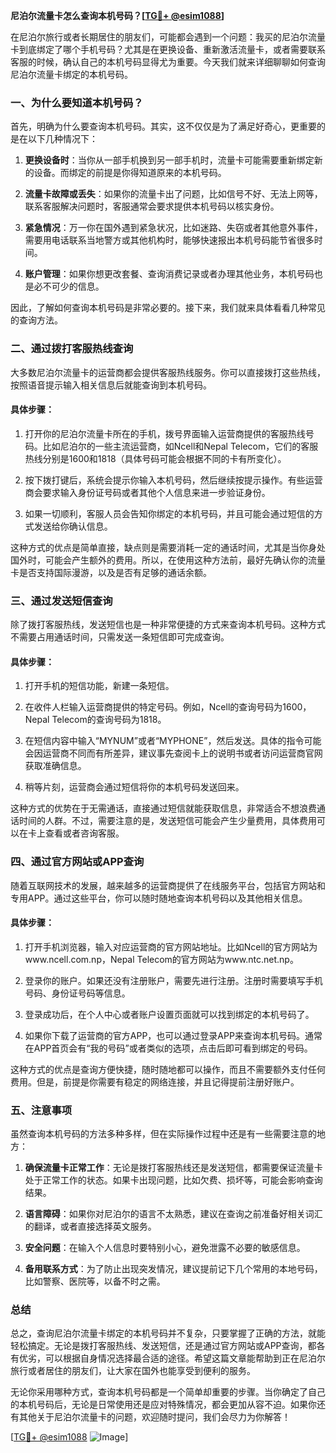 **尼泊尔流量卡怎么查询本机号码？[[TG💪+ @esim1088](https://t.me/s/esim1088)]**

在尼泊尔旅行或者长期居住的朋友们，可能都会遇到一个问题：我买的尼泊尔流量卡到底绑定了哪个手机号码？尤其是在更换设备、重新激活流量卡，或者需要联系客服的时候，确认自己的本机号码显得尤为重要。今天我们就来详细聊聊如何查询尼泊尔流量卡绑定的本机号码。

### 一、为什么要知道本机号码？

首先，明确为什么要查询本机号码。其实，这不仅仅是为了满足好奇心，更重要的是在以下几种情况下：

1. **更换设备时**：当你从一部手机换到另一部手机时，流量卡可能需要重新绑定新的设备。而绑定的前提是你得知道原来的本机号码。
   
2. **流量卡故障或丢失**：如果你的流量卡出了问题，比如信号不好、无法上网等，联系客服解决问题时，客服通常会要求提供本机号码以核实身份。

3. **紧急情况**：万一你在国外遇到紧急状况，比如迷路、失窃或者其他意外事件，需要用电话联系当地警方或其他机构时，能够快速报出本机号码能节省很多时间。

4. **账户管理**：如果你想更改套餐、查询消费记录或者办理其他业务，本机号码也是必不可少的信息。

因此，了解如何查询本机号码是非常必要的。接下来，我们就来具体看看几种常见的查询方法。

### 二、通过拨打客服热线查询

大多数尼泊尔流量卡的运营商都会提供客服热线服务。你可以直接拨打这些热线，按照语音提示输入相关信息后就能查询到本机号码。

#### 具体步骤：
1. 打开你的尼泊尔流量卡所在的手机，拨号界面输入运营商提供的客服热线号码。比如尼泊尔的一些主流运营商，如Ncell和Nepal Telecom，它们的客服热线分别是1600和1818（具体号码可能会根据不同的卡有所变化）。
   
2. 按下拨打键后，系统会提示你输入本机号码，然后继续按提示操作。有些运营商会要求输入身份证号码或者其他个人信息来进一步验证身份。

3. 如果一切顺利，客服人员会告知你绑定的本机号码，并且可能会通过短信的方式发送给你确认信息。

这种方式的优点是简单直接，缺点则是需要消耗一定的通话时间，尤其是当你身处国外时，可能会产生额外的费用。所以，在使用这种方法前，最好先确认你的流量卡是否支持国际漫游，以及是否有足够的通话余额。

### 三、通过发送短信查询

除了拨打客服热线，发送短信也是一种非常便捷的方式来查询本机号码。这种方式不需要占用通话时间，只需发送一条短信即可完成查询。

#### 具体步骤：
1. 打开手机的短信功能，新建一条短信。
   
2. 在收件人栏输入运营商提供的特定号码。例如，Ncell的查询号码为1600，Nepal Telecom的查询号码为1818。

3. 在短信内容中输入“MYNUM”或者“MYPHONE”，然后发送。具体的指令可能会因运营商不同而有所差异，建议事先查阅卡上的说明书或者访问运营商官网获取准确信息。

4. 稍等片刻，运营商会通过短信将你的本机号码发送回来。

这种方式的优势在于无需通话，直接通过短信就能获取信息，非常适合不想浪费通话时间的人群。不过，需要注意的是，发送短信可能会产生少量费用，具体费用可以在卡上查看或者咨询客服。

### 四、通过官方网站或APP查询

随着互联网技术的发展，越来越多的运营商提供了在线服务平台，包括官方网站和专用APP。通过这些平台，你可以随时随地查询本机号码以及其他相关信息。

#### 具体步骤：
1. 打开手机浏览器，输入对应运营商的官方网站地址。比如Ncell的官方网站为www.ncell.com.np，Nepal Telecom的官方网站为www.ntc.net.np。

2. 登录你的账户。如果还没有注册账户，需要先进行注册。注册时需要填写手机号码、身份证号码等信息。

3. 登录成功后，在个人中心或者账户设置页面就可以找到绑定的本机号码了。

4. 如果你下载了运营商的官方APP，也可以通过登录APP来查询本机号码。通常在APP首页会有“我的号码”或者类似的选项，点击后即可看到绑定的号码。

这种方式的优点是查询方便快捷，随时随地都可以操作，而且不需要额外支付任何费用。但是，前提是你需要有稳定的网络连接，并且记得提前注册好账户。

### 五、注意事项

虽然查询本机号码的方法多种多样，但在实际操作过程中还是有一些需要注意的地方：

1. **确保流量卡正常工作**：无论是拨打客服热线还是发送短信，都需要保证流量卡处于正常工作的状态。如果卡出现问题，比如欠费、损坏等，可能会影响查询结果。

2. **语言障碍**：如果你对尼泊尔的语言不太熟悉，建议在查询之前准备好相关词汇的翻译，或者直接选择英文服务。

3. **安全问题**：在输入个人信息时要特别小心，避免泄露不必要的敏感信息。

4. **备用联系方式**：为了防止出现突发情况，建议提前记下几个常用的本地号码，比如警察、医院等，以备不时之需。

### 总结

总之，查询尼泊尔流量卡绑定的本机号码并不复杂，只要掌握了正确的方法，就能轻松搞定。无论是拨打客服热线、发送短信，还是通过官方网站或APP查询，都各有优劣，可以根据自身情况选择最合适的途径。希望这篇文章能帮助到正在尼泊尔旅行或者居住的朋友们，让大家在国外也能享受到便利的服务。

无论你采用哪种方式，查询本机号码都是一个简单却重要的步骤。当你确定了自己的本机号码后，无论是日常使用还是应对特殊情况，都会更加从容不迫。如果你还有其他关于尼泊尔流量卡的问题，欢迎随时提问，我们会尽力为你解答！

[[TG💪+ @esim1088](https://t.me/s/esim1088) ![Image](https://i.postimg.cc/4NQfJmqS/Snipaste-2025-05-13-00-14-12.png)]